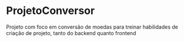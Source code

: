 # ProjetoConversor
Projeto com foco em conversão de moedas para treinar habilidades de criação de projeto, tanto do backend quanto frontend
